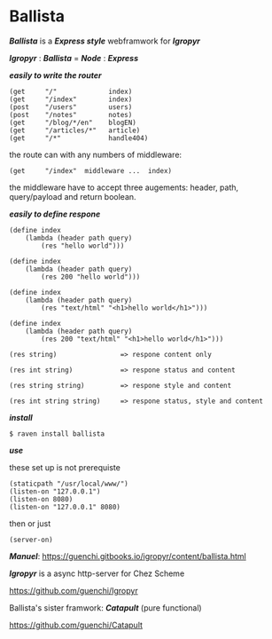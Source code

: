 # Ballista

***Ballista*** is a ***Express style*** webframwork for ***Igropyr***

***Igropyr*** : ***Ballista*** = ***Node*** : ***Express***

***easily to write the router***

```
(get     "/"             index)
(get     "/index"        index)
(post    "/users"        users)
(post    "/notes"        notes)
(get     "/blog/*/en"    blogEN)
(get     "/articles/*"   article)
(get     "/*"            handle404)
```
the route can with any numbers of middleware:
```
(get     "/index"  middleware ...  index)
```
the middleware have to accept three augements: header, path, query/payload and return boolean.


***easily to define respone***

```
(define index
    (lambda (header path query)
        (res "hello world")))

(define index
    (lambda (header path query)
        (res 200 "hello world")))

(define index
    (lambda (header path query)
        (res "text/html" "<h1>hello world</h1>")))
        
(define index
    (lambda (header path query)
        (res 200 "text/html" "<h1>hello world</h1>")))
```


```
(res string)                => respone content only

(res int string)            => respone status and content

(res string string)         => respone style and content

(res int string string)     => respone status, style and content
```

***install***

`$ raven install ballista`



***use***


these set up is not prerequiste
```
(staticpath "/usr/local/www/")
(listen-on "127.0.0.1")
(listen-on 8080)
(listen-on "127.0.0.1" 8080)
```
then or just
```
(server-on)
```

***Manuel***: https://guenchi.gitbooks.io/igropyr/content/ballista.html

***Igropyr*** is a async http-server for Chez Scheme

https://github.com/guenchi/Igropyr

Ballista's sister framwork: ***Catapult*** (pure functional)

https://github.com/guenchi/Catapult
